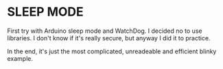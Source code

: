 # SLEEP MODE

First try with Arduino sleep mode and WatchDog. I decided no to use libraries. I don't know if it's really secure, but anyway I did it to practice.

In the end, it's just the most complicated, unreadeable and efficient blinky example.
